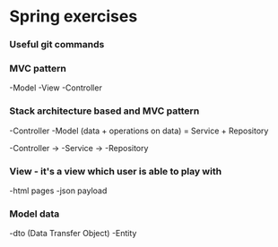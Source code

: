 # Spring exercises

### Useful  git commands

###  MVC pattern
-Model
-View
-Controller

### Stack architecture based and MVC pattern
-Controller
-Model (data + operations on data) = Service + Repository

-Controller ->
-Service ->
-Repository

### View - it's a view which user is  able to play with
-html pages
-json payload

### Model data
-dto (Data Transfer Object)
-Entity